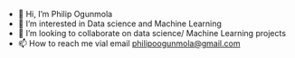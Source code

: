 - 👋 Hi, I’m Philip Ogunmola
- 👀 I’m interested in Data science and Machine Learning
- 💞️ I’m looking to collaborate on data science/ Machine Learning projects
- 📫 How to reach me vial email philipoogunmola@gmail.com

<!---
Pheelog/Pheelog is a ✨ special ✨ repository because its `README.md` (this file) appears on your GitHub profile.
You can click the Preview link to take a look at your changes.
--->

